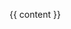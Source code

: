 <head>
  <link href="https://fonts.googleapis.com/css?family=Roboto&display=swap" rel="stylesheet">
  <link rel="stylesheet" href="{{ '/assets/libs/fontawesome-5.9.0/css/all.min.css' | relative_url }}" media="screen" type="text/css">
  <link rel="stylesheet" href="{{ '/assets/css/style.css?v=' | append: site.github.build_revision | relative_url }}" media="screen" type="text/css">
  <link rel="stylesheet" href="{{ '/assets/css/first-page.css' | relative_url }}" media="screen" type="text/css">
</head>

{{ content }}